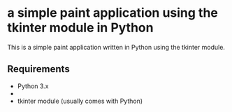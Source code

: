 # a simple paint application using the tkinter module in Python
This is a simple paint application written in Python using the tkinter module.

## Requirements

- Python 3.x
- 
- tkinter module (usually comes with Python)